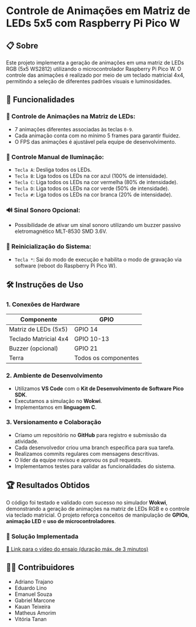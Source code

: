 # Controle de Animações em Matriz de LEDs 5x5 com Raspberry Pi Pico W

## 📋 Sobre
Este projeto implementa a geração de animações em uma matriz de LEDs RGB (5x5 WS2812) utilizando o microcontrolador Raspberry Pi Pico W. O controle das animações é realizado por meio de um teclado matricial 4x4, permitindo a seleção de diferentes padrões visuais e luminosidades.

## 🚀 Funcionalidades

### 🎨 Controle de Animações na Matriz de LEDs:
- 7 animações diferentes associadas às teclas `0-9`.
- Cada animação conta com no mínimo 5 frames para garantir fluidez.
- O FPS das animações é ajustável pela equipe de desenvolvimento.

### 🌈 Controle Manual de Iluminação:
- `Tecla A`: Desliga todos os LEDs.
- `Tecla B`: Liga todos os LEDs na cor azul (100% de intensidade).
- `Tecla C`: Liga todos os LEDs na cor vermelha (80% de intensidade).
- `Tecla D`: Liga todos os LEDs na cor verde (50% de intensidade).
- `Tecla #`: Liga todos os LEDs na cor branca (20% de intensidade).

### 🔊 Sinal Sonoro Opcional:
- Possibilidade de ativar um sinal sonoro utilizando um buzzer passivo eletromagnético MLT-8530 SMD 3.6V.

### 🔄 Reinicialização do Sistema:
- `Tecla *`: Sai do modo de execução e habilita o modo de gravação via software (reboot do Raspberry Pi Pico W).

## 🛠️ Instruções de Uso

### 1. Conexões de Hardware

| Componente             | GPIO |
|------------------------|------|
| Matriz de LEDs (5x5)  | GPIO 14 |
| Teclado Matricial 4x4 | GPIO 10-13 |
| Buzzer (opcional)     | GPIO 21 |
| Terra                 | Todos os componentes |

### 2. Ambiente de Desenvolvimento
- Utilizamos **VS Code** com o **Kit de Desenvolvimento de Software Pico SDK**.
- Executamos a simulação no **Wokwi**.
- Implementamos em **linguagem C**.

### 3. Versionamento e Colaboração
- Criamo um repositório no **GitHub** para registro e submissão da atividade.
- Cada desenvolvedor criou uma branch específica para sua tarefa.
- Realizamos commits regulares com mensagens descritivas.
- O líder da equipe revisou e aprovou os pull requests.
- Implementamos testes para validar as funcionalidades do sistema.

## 🏆 Resultados Obtidos

O código foi testado e validado com sucesso no simulador **Wokwi**, demonstrando a geração de animações na matriz de LEDs RGB e o controle via teclado matricial. O projeto reforça conceitos de manipulação de **GPIOs**, **animação LED** e **uso de microcontroladores**.

### 🎥 Solução Implementada

[🔗 Link para o vídeo do ensaio (duração máx. de 3 minutos)]()

## 👨‍💻 Contribuidores
- Adriano Trajano
- Eduardo Lino
- Emanuel Souza
- Gabriel Marcone
- Kauan Teixeira
- Matheus Amorim
- Vitória Tanan

